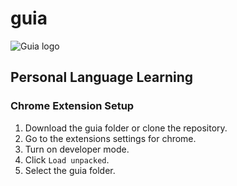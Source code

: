# guia
![Guia logo](https://github.com/hayden-johnson/guia/blob/main/guia/images/guia-icon-large.png)

## Personal Language Learning
### Chrome Extension Setup
1. Download the guia folder or clone the repository.
2. Go to the extensions settings for chrome.
3. Turn on developer mode.
4. Click `Load unpacked`.
5. Select the guia folder.